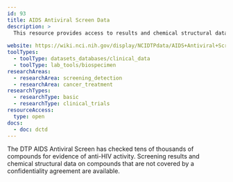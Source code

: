 ```yaml
---
id: 93
title: AIDS Antiviral Screen Data
description: >
  This resource provides access to results and chemical structural data on compounds checked by the Developmental Therapeutics Program (DTP) AIDS Antiviral Screen.
  
website: https://wiki.nci.nih.gov/display/NCIDTPdata/AIDS+Antiviral+Screen+Data
toolTypes:
  - toolType: datasets_databases/clinical_data
  - toolType: lab_tools/biospecimen
researchAreas:
  - researchArea: screening_detection
  - researchArea: cancer_treatment
researchTypes:
  - researchType: basic
  - researchType: clinical_trials
resourceAccess:
  type: open
docs:
  - doc: dctd
---
```

The DTP AIDS Antiviral Screen has checked tens of thousands of compounds for evidence of anti-HIV activity. Screening results and chemical structural data on compounds that are not covered by a confidentiality agreement are available.

